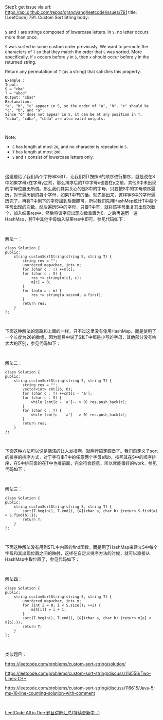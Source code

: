 Step1: get issue via url: https://api.github.com/repos/grandyang/leetcode/issues/791 
 title:[LeetCode] 791. Custom Sort String 
 body:  
  

`S` and `T` are strings composed of lowercase letters. In `S`, no letter occurs more than once.

`S` was sorted in some custom order previously. We want to permute the characters of `T` so that they match the order that `S` was sorted. More specifically, if `x` occurs before `y` in `S`, then `x` should occur before `y` in the returned string.

Return any permutation of `T` (as a string) that satisfies this property.
    
    
    Example :
    Input: 
    S = "cba"
    T = "abcd"
    Output: "cbad"
    Explanation: 
    "a", "b", "c" appear in S, so the order of "a", "b", "c" should be "c", "b", and "a". 
    Since "d" does not appear in S, it can be at any position in T. "dcba", "cdba", "cbda" are also valid outputs.
    

 

Note:

  * `S` has length at most `26`, and no character is repeated in `S`.
  * `T` has length at most `200`.
  * `S` and `T` consist of lowercase letters only.



 

这道题给了我们两个字符串S和T，让我们将T按照S的顺序进行排序，就是说在S中如果字母x在字母y之前，那么排序后的T中字母x也要在y之前，其他S中未出现的字母位置无所谓。那么我们其实关心的是S中的字母，只要按S中的字母顺序遍历，对于遍历到的每个字母，如果T中有的话，就先排出来，这样等S中的字母遍历完了，再将T中剩下的字母加到后面即可。所以我们先用HashMap统计T中每个字母出现的次数，然后遍历S中的字母，只要T中有，就将该字母重复其出现次数个，加入结果res中，然后将该字母出现次数重置为0。之后再遍历一遍HashMap，将T中其他字母加入结果res中即可，参见代码如下：

 

解法一：
    
    
    class Solution {
    public:
        string customSortString(string S, string T) {
            string res = "";
            unordered_map<char, int> m;
            for (char c : T) ++m[c];
            for (char c : S) {
                res += string(m[c], c);
                m[c] = 0;
            }
            for (auto a : m) {
                res += string(a.second, a.first);
            }
            return res;
        }
    };

 

下面这种解法的思路和上面的一样，只不过这里没有使用HashMap，而是使用了一个长度为26的数组，因为题目中说了S和T中都是小写的字母，其他部分没有啥太大的区别，参见代码如下：

 

解法二：
    
    
    class Solution {
    public:
        string customSortString(string S, string T) {
            string res = "";
            vector<int> cnt(26, 0);
            for (char c : T) ++cnt[c - 'a'];
            for (char c : S) {
                while (cnt[c - 'a']-- > 0) res.push_back(c);
            }
            for (char c : T) {
                while (cnt[c - 'a']-- > 0) res.push_back(c);
            }
            return res;
        }
    };

 

下面这种方法可以说是简洁的让人发指啊，就两行搞定碉堡了。我们自定义了sort的排序的排序方式，对于字符串T中的任意两个字母a和b，按照其在S中的顺序排序，在S中排前面的在T中也排前面，完全符合题意，所以就能很好的work，参见代码如下：

 

解法三：
    
    
    class Solution {
    public:
        string customSortString(string S, string T) {
            sort(T.begin(), T.end(), [&](char a, char b) {return S.find(a) < S.find(b);});
            return T;
        }
    };

 

下面这种解法没有用到STL中内置的find函数，而是用了HashMap来建立S中每个字母和其出现位置之间的映射，这样在自定义排序方法的时候，就可以直接从HashMap中取位置了，参见代码如下：

 

解法四：
    
    
    class Solution {
    public:
        string customSortString(string S, string T) {
            unordered_map<char, int> m;
            for (int i = 0; i < S.size(); ++i) {
                m[S[i]] = i + 1;
            }
            sort(T.begin(), T.end(), [&](char a, char b) {return m[a] < m[b];});
            return T;
        }
    };

 

类似题目：

<https://leetcode.com/problems/custom-sort-string/solution/>

<https://leetcode.com/problems/custom-sort-string/discuss/116556/Two-Lines-C++>

<https://leetcode.com/problems/custom-sort-string/discuss/116615/Java-5-ms-10-line-counting-solution-with-comment>

 

[LeetCode All in One 题目讲解汇总(持续更新中...)](http://www.cnblogs.com/grandyang/p/4606334.html)

